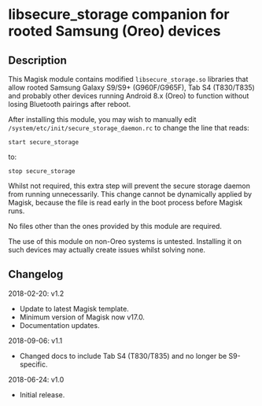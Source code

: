 # **libsecure_storage companion for rooted Samsung (Oreo) devices**

## Description

This Magisk module contains modified `libsecure_storage.so` libraries that allow rooted Samsung Galaxy S9/S9+ (G960F/G965F), Tab S4 (T830/T835) and probably other devices running Android 8.x (Oreo) to function without losing Bluetooth pairings after reboot.

After installing this module, you may wish to manually edit `/system/etc/init/secure_storage_daemon.rc` to change the line that reads:

```
start secure_storage
```

to:

```
stop secure_storage
```

Whilst not required, this extra step will prevent the secure storage daemon from running unnecessarily. This change cannot be dynamically applied by Magisk, because the file is read early in the boot process before Magisk runs.

No files other than the ones provided by this module are required.

The use of this module on non-Oreo systems is untested. Installing it on such devices may actually create issues whilst solving none.

## Changelog

2018-02-20: v1.2

- Update to latest Magisk template.
- Minimum version of Magisk now v17.0.
- Documentation updates.

2018-09-06: v1.1

- Changed docs to include Tab S4 (T830/T835) and no longer be S9-specific.

2018-06-24: v1.0

- Initial release.
